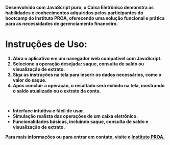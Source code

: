 <Strong>Desenvolvido com JavaScript puro, o Caixa Eletrônico demonstra as habilidades e conhecimentos adquiridos pelos participantes do bootcamp do Instituto PROA, oferecendo uma solução funcional e prática para as necessidades de gerenciamento financeiro.

<h1>Instruções de Uso:</h1>

<ol>
<li>Abra o aplicativo em um navegador web compatível com JavaScript.
<li>Selecione a operação desejada: saque, consulta de saldo ou visualização de extrato.
<li>Siga as instruções na tela para inserir os dados necessários, como o valor do saque.
<li>Após concluir a operação, o resultado será exibido na tela, mostrando o saldo atualizado ou o extrato da conta.
</ol><br>

<ul>
<li>Interface intuitiva e fácil de usar.
<li>Simulação realista das operações de um caixa eletrônico.
<li>Funcionalidades básicas, incluindo saque, consulta de saldo e visualização de extrato.
</ul>

Para mais informações ou para entrar em contato, visite o <a href="proa.org.br" target="_blank" >Instituto PROA.</a>